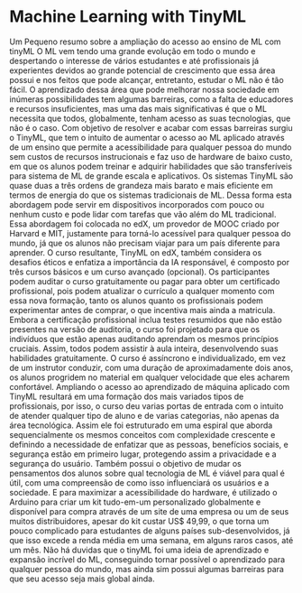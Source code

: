# Machine Learning with TinyML
Um Pequeno resumo sobre a ampliação do acesso ao ensino de ML com tinyML 
O ML vem tendo uma grande evolução em todo o mundo e despertando o interesse de vários estudantes e até profissionais já experientes devidos ao grande potencial de crescimento que essa área possui e nos feitos que pode alcançar, entretanto, estudar o ML não é tão fácil. O aprendizado dessa área que pode melhorar nossa sociedade em inúmeras possibilidades tem algumas barreiras, como a falta de educadores e recursos insuficientes, mas uma das mais significativas é que o ML necessita que todos, globalmente, tenham acesso as suas tecnologias, que não é o caso. Com objetivo de resolver e acabar com essas barreiras surgiu o TinyML, que tem o intuito de aumentar o acesso ao ML aplicado através de um ensino que permite a acessibilidade para qualquer pessoa  do mundo sem custos de recursos instrucionais e faz uso de hardware de baixo custo, em que os alunos podem treinar  e adquirir habilidades que são transferíveis para sistema de ML de grande escala e aplicativos. Os sistemas TinyML são quase duas a três ordens de grandeza mais barato e mais eficiente em termos de energia do que os sistemas tradicionais de ML. Dessa forma esta abordagem pode servir em dispositivos incorporados com pouco ou nenhum custo e pode lidar com tarefas que vão além do ML tradicional. Essa abordagem foi colocada no edX, um provedor de MOOC criado por Harvard e MIT, justamente para torná-lo acessível para qualquer pessoa do mundo, já que os alunos não precisam viajar para um país diferente para aprender. 
O curso resultante, TinyML on edX,  também considera os desafios éticos e enfatiza a importância da IA responsável, é composto por três cursos básicos e um curso avançado (opcional). Os participantes podem auditar o curso gratuitamente ou pagar para obter um certificado profissional, pois podem atualizar o currículo a qualquer momento com essa nova formação, tanto os alunos quanto os profissionais podem experimentar antes de comprar, o que incentiva mais ainda a matricula. Embora a certificação profissional inclua testes resumidos que não estão presentes na versão de auditoria, o curso foi projetado para que os indivíduos que estão apenas auditando aprendam os mesmos princípios cruciais. Assim, todos podem assistir à aula inteira, desenvolvendo suas habilidades gratuitamente. O curso é assíncrono e individualizado, em vez de um instrutor conduzir, com uma duração de aproximadamente dois anos, os alunos progridem no material em qualquer velocidade que eles acharem confortável. 
Ampliando o acesso ao aprendizado de máquina aplicado com TinyML resultará em uma formação dos mais variados tipos de profissionais, por isso, o curso deu varias portas de entrada com o intuito de atender qualquer tipo de aluno e de varias categorias, não apenas da área tecnológica. Assim ele foi estruturado em uma espiral que aborda sequencialmente os mesmos conceitos com complexidade crescente e definindo a necessidade de enfatizar que as pessoas, benefícios sociais, e segurança estão em primeiro lugar, protegendo assim a privacidade e a segurança do usuário. Também possui o objetivo de mudar os pensamentos dos alunos sobre qual tecnologia de ML é viável para qual é útil, com uma compreensão de como isso influenciará os usuários e a sociedade. E para maximizar a acessibilidade do hardware, é utilizado o Arduino para criar um kit tudo-em-um personalizado globalmente e disponível para compra através de um site de uma empresa ou um de seus muitos distribuidores, apesar do kit custar US$ 49,99, o que torna um pouco complicado para estudantes de alguns países sub-desenvolvidos, já que isso excede a renda média em uma semana, em alguns raros casos, até um mês. Não há duvidas que o tinyML foi uma ideia de aprendizado e expansão incrível do ML, conseguindo tornar possível o aprendizado para qualquer pessoa do mundo, mas ainda sim possui algumas barreiras para que seu acesso seja mais global ainda. 
